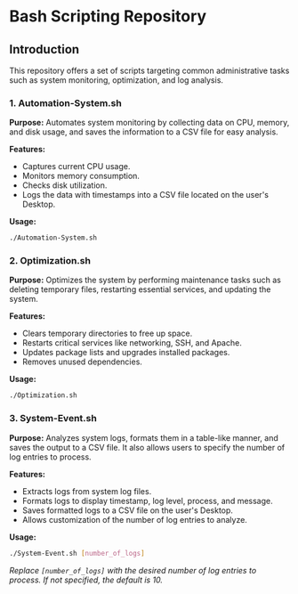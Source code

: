 # Bash Scripting Repository

## Introduction

This repository offers a set of scripts targeting common administrative tasks such as system monitoring, optimization, and log analysis.


### 1. Automation-System.sh

**Purpose:** Automates system monitoring by collecting data on CPU, memory, and disk usage, and saves the information to a CSV file for easy analysis.

**Features:**

- Captures current CPU usage.
- Monitors memory consumption.
- Checks disk utilization.
- Logs the data with timestamps into a CSV file located on the user's Desktop.

**Usage:**

```bash
./Automation-System.sh
```

### 2. Optimization.sh

**Purpose:** Optimizes the system by performing maintenance tasks such as deleting temporary files, restarting essential services, and updating the system.

**Features:**

- Clears temporary directories to free up space.
- Restarts critical services like networking, SSH, and Apache.
- Updates package lists and upgrades installed packages.
- Removes unused dependencies.

**Usage:**

```bash
./Optimization.sh
```

### 3. System-Event.sh

**Purpose:** Analyzes system logs, formats them in a table-like manner, and saves the output to a CSV file. It also allows users to specify the number of log entries to process.

**Features:**

- Extracts logs from system log files.
- Formats logs to display timestamp, log level, process, and message.
- Saves formatted logs to a CSV file on the user's Desktop.
- Allows customization of the number of log entries to analyze.

**Usage:**

```bash
./System-Event.sh [number_of_logs]
```

*Replace `[number_of_logs]` with the desired number of log entries to process. If not specified, the default is 10.*

